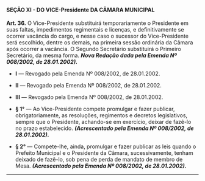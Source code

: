 #### SEÇÃO XI - DO VICE-Presidente DA CÂMARA MUNICIPAL


**Art. 36.** O Vice-Presidente substituirá temporariamente o Presidente em suas faltas, impedimentos regimentais e licenças, e definitivamente se ocorrer vacância do cargo, e nesse caso o sucessor do Vice-Presidente será escolhido, dentre os demais, na primeira sessão ordinária da Câmara após ocorrer a vacância. O Segundo Secretário substituirá o Primeiro Secretário, da mesma forma. ***Nova Redação dada pela Emenda Nº 008/2002, de 28.01.2002).***

- **I** — Revogado pela Emenda Nº 008/2002, de 28.01.2002.

- **II** — Revogado pela Emenda Nº 008/2002, de 28.01.2002.

- **III** — Revogado pela Emenda Nº 008/2002, de 28.01.2002.

- **§ 1°** — Ao Vice-Presidente compete promulgar e fazer publicar, obrigatoriamente, as resoluções, regimentos e decretos legislativos, sempre que o Presidente, achando-se em exercício, deixar de fazê-lo no prazo estabelecido. ***(Acrescentado pela Emenda Nº 008/2002, de 28.01.2002).***

- **§ 2°** — Compete-lhe, ainda, promulgar e fazer publicar as leis quando o Prefeito Municipal e o Presidente da Câmara, sucessivamente, tenham deixado de fazê-lo, sob pena de perda de mandato de membro de Mesa. ***(Acrescentado pela Emenda Nº 008/2002, de 28.01.2002).***

---

